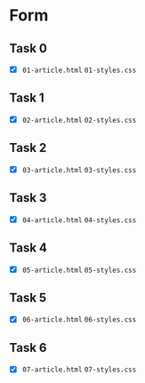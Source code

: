 # Form

## Task 0

- [x] `01-article.html` `01-styles.css`

## Task 1

- [x] `02-article.html` `02-styles.css`

## Task 2

- [x] `03-article.html` `03-styles.css`

## Task 3

- [x] `04-article.html` `04-styles.css`

## Task 4

- [x] `05-article.html` `05-styles.css`

## Task 5

- [x] `06-article.html` `06-styles.css`

## Task 6

- [x] `07-article.html` `07-styles.css`

